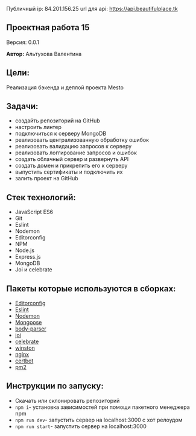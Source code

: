 Публичный ip: 84.201.156.25 
url для api: https://api.beautifulplace.tk

## Проектная работа 15


Версия: 0.0.1

**Автор:** Альтухова Валентина

## Цели:

Реализация  бэкенда и деплой проекта Mesto

## Задачи:

- создайть репозиторий на GitHub
- настроить линтер
- подключиться к серверу MongoDB
- реализовать централизованную обработку ошибок
- реализовать валидацию запросов к серверу
- реализовать логгирование запросов и ошибок
- создать облачный сервер и развернуть API
- создать домен и прикрепить его к серверу
- выпустить сертификаты и подключить их
- залить проект на GitHub

## Стек технологий:

- JavaScript ES6
- Git
- Eslint
- Nodemon
- Editorconfig
- NPM
- Node.js
- Express.js
- MongoDB
- Joi и celebrate

## Пакеты которые используются в сборках:

- [Editorconfig](https://editorconfig.org/)
- [Eslint](https://www.npmjs.com/package/eslint)
- [Nodemon](https://www.npmjs.com/package/nodemon)
- [Mongoose](https://mongoosejs.com/)
- [body-parser](https://www.npmjs.com/package/body-parser)
- [joi](https://joi.dev/api/?v=17.2.1)
- [celebrate](https://github.com/arb/celebrate)
- [winston](express-winston)
- [nginx](https://nginx.org/ru/)
- [certbot](https://certbot.eff.org/)
- [pm2](https://www.npmjs.com/package/pm2)

## Инструкции по запуску:

- Скачать или склонировать репозиторий
- `npm i`- установка зависимостей при помощи пакетного менеджера npm
- `npm run dev`- запустить сервер на localhost:3000 с хот релоудом  
- `npm run start`- запустить сервер на localhost:3000 
 
